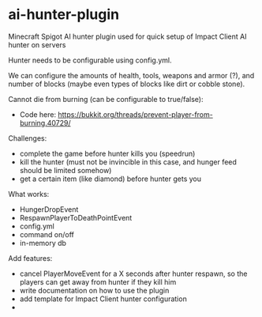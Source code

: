 # ai-hunter-plugin
Minecraft Spigot AI hunter plugin used for quick setup of Impact Client AI hunter on servers


Hunter needs to be configurable using config.yml. 

We can configure the amounts of health, tools, weapons and armor (?), and number of blocks (maybe even types of blocks like dirt or cobble stone).

Cannot die from burning (can be configurable to true/false):
- Code here: https://bukkit.org/threads/prevent-player-from-burning.40729/

Challenges: 
- complete the game before hunter kills you (speedrun)
- kill the hunter (must not be invincible in this case, and hunger feed should be limited somehow)
- get a certain item (like diamond) before hunter gets you




What works: 
- HungerDropEvent
- RespawnPlayerToDeathPointEvent
- config.yml
- command on/off
- in-memory db



Add features: 
- cancel PlayerMoveEvent for a X seconds after hunter respawn, so the players can get away from hunter if they kill him
- write documentation on how to use the plugin
- add template for Impact Client hunter configuration
- 
